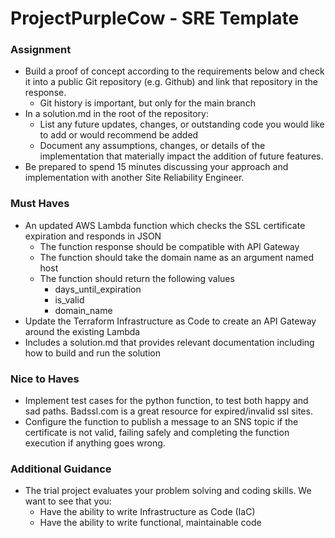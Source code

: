 # ProjectPurpleCow - SRE Template

### Assignment
* Build a proof of concept according to the requirements below and check it into a public Git repository (e.g. Github) and link that repository in the response.  
    * Git history is important, but only for the main branch
* In a solution.md in the root of the repository:
    * List any future updates, changes, or outstanding code you would like to add or would recommend be added 
    * Document any assumptions, changes, or details of the implementation that materially impact the addition of future features.
* Be prepared to spend 15 minutes discussing your approach and implementation with another Site Reliability Engineer.

### Must Haves
* An updated AWS Lambda function which checks the SSL certificate expiration and responds in JSON
    * The function response should be compatible with API Gateway
    * The function should take the domain name as an argument named host
    * The function should return the following values
        * days_until_expiration 
        * is_valid
        * domain_name
* Update the Terraform Infrastructure as Code to create an API Gateway around the existing Lambda
* Includes a solution.md that provides relevant documentation including how to build and run the solution
### Nice to Haves
* Implement test cases for the python function, to test both happy and sad paths. Badssl.com is a great resource for expired/invalid ssl sites.
* Configure the function to publish a message to an SNS topic if the certificate is not valid, failing safely and completing the function execution if anything goes wrong.
### Additional Guidance
* The trial project evaluates your problem solving and coding skills. We want to see that you:
    * Have the ability to write Infrastructure as Code (IaC)
    * Have the ability to write functional, maintainable code

